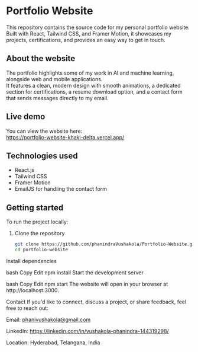 # Portfolio Website

This repository contains the source code for my personal portfolio website.  
Built with React, Tailwind CSS, and Framer Motion, it showcases my projects, certifications, and provides an easy way to get in touch.

## About the website

The portfolio highlights some of my work in AI and machine learning, alongside web and mobile applications.  
It features a clean, modern design with smooth animations, a dedicated section for certifications, a resume download option, and a contact form that sends messages directly to my email.

## Live demo

You can view the website here:  
https://portfolio-website-khaki-delta.vercel.app/

## Technologies used

- React.js
- Tailwind CSS
- Framer Motion
- EmailJS for handling the contact form

## Getting started

To run the project locally:

1. Clone the repository

   ```bash
   git clone https://github.com/phanindraVushakola/Portfolio-Website.git
   cd portfolio-website
Install dependencies

bash
Copy
Edit
npm install
Start the development server

bash
Copy
Edit
npm start
The website will open in your browser at http://localhost:3000.

Contact
If you'd like to connect, discuss a project, or share feedback, feel free to reach out:

Email: phanivushakola@gmail.com

LinkedIn: https://linkedin.com/in/vushakola-phanindra-144319298/

Location: Hyderabad, Telangana, India
